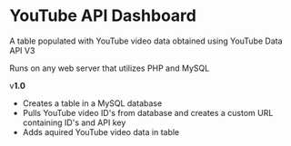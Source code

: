 # YouTube API Dashboard
A table populated with YouTube video data obtained using YouTube Data API V3

Runs on any web server that utilizes PHP and MySQL 

v**1.0** 
- Creates a table in a MySQL database
- Pulls YouTube video ID's from database and creates a custom URL containing ID's and API key
- Adds aquired YouTube video data in table
